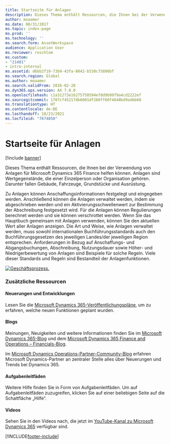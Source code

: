 ```yaml
---
title: Startseite für Anlagen
description: Dieses Thema enthält Ressourcen, die Ihnen bei der Verwendung von Anlagen für Microsoft Dynamics 365 Finance helfen können.
author: moaamer
ms.date: 08/31/2017
ms.topic: index-page
ms.prod: ''
ms.technology: ''
ms.search.form: AssetWorkspace
audience: Application User
ms.reviewer: roschlom
ms.custom:
- "21481"
- intro-internal
ms.assetid: d6bb2f19-73b9-43fa-8042-b530c75896bf
ms.search.region: Global
ms.author: moaamer
ms.search.validFrom: 2016-02-28
ms.dyn365.ops.version: AX 7.0.0
ms.openlocfilehash: c1a31273e16275750594ef8d9b99f9a4cd2222ef
ms.sourcegitcommit: 1707cf45217db6801df260ff60f4648bd9a4bb68
ms.translationtype: HT
ms.contentlocale: de-DE
ms.lasthandoff: 10/23/2021
ms.locfileid: "7674850"
---
```

# <a name="fixed-assets-home-page"></a>Startseite für Anlagen

[!include [banner](../includes/banner.md)]

Dieses Thema enthält Ressourcen, die Ihnen bei der Verwendung von Anlagen für Microsoft Dynamics 365 Finance helfen können. Anlagen sind Wertgegenstände, die einer Einzelperson oder Organisation gehören. Darunter fallen Gebäude, Fahrzeuge, Grundstücke und Ausrüstung. 

Zu Anlagen können Anschaffungsinformationen festgelegt und eingegeben werden. Anschließend können die Anlagen verwaltet werden, indem sie abgeschrieben werden und ein Aktivierungsschwellenwert zur Bestimmung der Abschreibung festgesetzt wird. Für die Anlagen können Regulierungen berechnet werden und sie können verschrottet werden. Wenn Sie das Hauptbuch gemeinsam mit Anlagen verwenden, können Sie den aktuellen Wert aller Anlagen anzeigen. Die Art und Weise, wie Anlagen verwaltet werden, muss sowohl internationalen Buchführungsstandards auch den Buchführungsgesetzen des jeweiligen Landes/der jeweiligen Region entsprechen. Anforderungen in Bezug auf Anschaffungs- und Abgangsbuchungen, Abschreibung, Nutzungsdauer sowie Höher- und Niedrigerbewertung von Anlagen sind Beispiele für solche Regeln. Viele dieser Standards und Regeln sind Bestandteil der Anlagenfunktionen.

[![Geschäftsprozess.](./media/FA-process.PNG)](./media/FA-process.PNG)



### <a name="additional-resources"></a>Zusätzliche Ressourcen

#### <a name="whats-new-and-in-development"></a>Neuerungen und Entwicklungen

Lesen Sie die [Microsoft Dynamics 365-Veröffentlichungspläne](/dynamics365/release-plans/), um zu erfahren, welche neuen Funktionen geplant wurden. 

#### <a name="blogs"></a>Blogs

Meinungen, Neuigkeiten und weitere Informationen finden Sie im [Microsoft Dynamics 365-Blog](https://community.dynamics.com/b/msftdynamicsblog?c=Enterprise) und dem [Microsoft Dynamics 365 Finance and Operations – Financials-Blog](https://community.dynamics.com/365/financeandoperations/b/financials).

Im [Microsoft Dynamics Operations-Partner-Community-Blog](https://community.dynamics.com/partner/b/operationspartnercommunityblog) erfahren Microsoft Dynamics-Partner an zentraler Stelle alles über Neuerungen und Trends bei Dynamics 365.

#### <a name="task-guides"></a>Aufgabenleitfäden
Weitere Hilfe finden Sie in Form von Aufgabenleitfäden. Um auf Aufgabenleitfäden zuzugreifen, klicken Sie auf einer beliebigen Seite auf die Schaltfläche „Hilfe“.

#### <a name="videos"></a>Videos

Sehen Sie in den Videos nach, die jetzt im [YouTube-Kanal zu Microsoft Dynamics 365](https://www.youtube.com/channel/UCJGCg4rB3QSs8y_1FquelBQ) verfügbar sind.








[!INCLUDE[footer-include](../../includes/footer-banner.md)]
